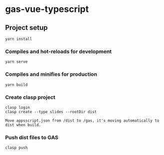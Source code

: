 # gas-vue-typescript

## Project setup
```
yarn install
```

### Compiles and hot-reloads for development
```
yarn serve
```

### Compiles and minifies for production
```
yarn build
```

### Create clasp project
```
clasp login
clasp create --type slides --rootDir dist

Move appsscript.json from /dist to /gas, it's moving automatically to dist when build.
```

### Push dist files to GAS
```
clasp push
```

